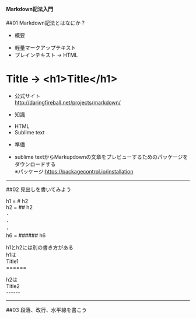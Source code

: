 #### Markdown記法入門

##01 Markdown記法とはなにか？

* 概要
 - 軽量マークアップテキスト  
 - プレインテキスト → HTML  
 # Title → \<h1>Title\</h1>
 
* 公式サイト  
http://daringfireball.net/projects/markdown/

* 知識
 - HTML
 - Sublime text
 
* 準備
 - sublime textからMarkupdownの文章をプレビューするためのパッケージをダウンロードする  
   ※パッケージ:https://packagecontrol.io/installation  

---

##02 見出しを書いてみよう

h1 = \# h2  
h2 = \## h2  
･  
･  
･  
h6 = \###### h6

h1とh2には別の書き方がある  
h1は  
Title1  
\======  

h2は  
Title2  
\------  

---

##03 段落、改行、水平線を書こう




 
